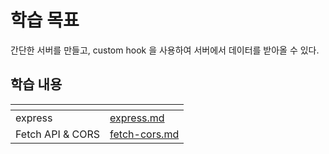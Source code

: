 # 학습 목표

간단한 서버를 만들고, custom hook 을 사용하여 서버에서 데이터를 받아올 수 있다.

## 학습 내용

<table data-view="cards">
  <thead>
    <tr>
      <th></th>
      <th data-hidden data-card-target data-type="content-ref"></th>
    </tr>
  </thead>
  <tbody>
    <tr>
      <td>express</td>
      <td><a href="./express.md">express.md</a></td>
    </tr>
    <tr>
      <td>Fetch API & CORS</td>
      <td><a href="./fetch-cors.md">fetch-cors.md</a></td>
    </tr>
  </tbody>
</table>
